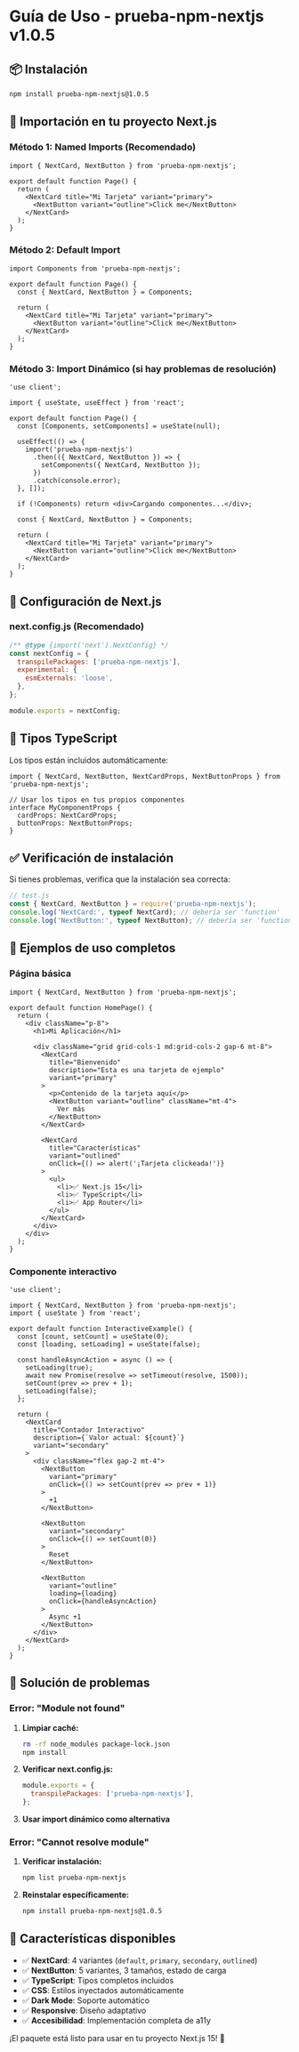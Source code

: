 # Guía de Uso - prueba-npm-nextjs v1.0.5

## 📦 Instalación

```bash
npm install prueba-npm-nextjs@1.0.5
```

## 🚀 Importación en tu proyecto Next.js

### Método 1: Named Imports (Recomendado)

```tsx
import { NextCard, NextButton } from 'prueba-npm-nextjs';

export default function Page() {
  return (
    <NextCard title="Mi Tarjeta" variant="primary">
      <NextButton variant="outline">Click me</NextButton>
    </NextCard>
  );
}
```

### Método 2: Default Import

```tsx
import Components from 'prueba-npm-nextjs';

export default function Page() {
  const { NextCard, NextButton } = Components;
  
  return (
    <NextCard title="Mi Tarjeta" variant="primary">
      <NextButton variant="outline">Click me</NextButton>
    </NextCard>
  );
}
```

### Método 3: Import Dinámico (si hay problemas de resolución)

```tsx
'use client';

import { useState, useEffect } from 'react';

export default function Page() {
  const [Components, setComponents] = useState(null);

  useEffect(() => {
    import('prueba-npm-nextjs')
      .then(({ NextCard, NextButton }) => {
        setComponents({ NextCard, NextButton });
      })
      .catch(console.error);
  }, []);

  if (!Components) return <div>Cargando componentes...</div>;

  const { NextCard, NextButton } = Components;

  return (
    <NextCard title="Mi Tarjeta" variant="primary">
      <NextButton variant="outline">Click me</NextButton>
    </NextCard>
  );
}
```

## 🔧 Configuración de Next.js

### next.config.js (Recomendado)

```javascript
/** @type {import('next').NextConfig} */
const nextConfig = {
  transpilePackages: ['prueba-npm-nextjs'],
  experimental: {
    esmExternals: 'loose',
  },
};

module.exports = nextConfig;
```

## 📝 Tipos TypeScript

Los tipos están incluidos automáticamente:

```tsx
import { NextCard, NextButton, NextCardProps, NextButtonProps } from 'prueba-npm-nextjs';

// Usar los tipos en tus propios componentes
interface MyComponentProps {
  cardProps: NextCardProps;
  buttonProps: NextButtonProps;
}
```

## ✅ Verificación de instalación

Si tienes problemas, verifica que la instalación sea correcta:

```javascript
// test.js
const { NextCard, NextButton } = require('prueba-npm-nextjs');
console.log('NextCard:', typeof NextCard); // debería ser 'function'
console.log('NextButton:', typeof NextButton); // debería ser 'function'
```

## 🎯 Ejemplos de uso completos

### Página básica

```tsx
import { NextCard, NextButton } from 'prueba-npm-nextjs';

export default function HomePage() {
  return (
    <div className="p-8">
      <h1>Mi Aplicación</h1>
      
      <div className="grid grid-cols-1 md:grid-cols-2 gap-6 mt-8">
        <NextCard
          title="Bienvenido"
          description="Esta es una tarjeta de ejemplo"
          variant="primary"
        >
          <p>Contenido de la tarjeta aquí</p>
          <NextButton variant="outline" className="mt-4">
            Ver más
          </NextButton>
        </NextCard>

        <NextCard
          title="Características"
          variant="outlined"
          onClick={() => alert('¡Tarjeta clickeada!')}
        >
          <ul>
            <li>✅ Next.js 15</li>
            <li>✅ TypeScript</li>
            <li>✅ App Router</li>
          </ul>
        </NextCard>
      </div>
    </div>
  );
}
```

### Componente interactivo

```tsx
'use client';

import { NextCard, NextButton } from 'prueba-npm-nextjs';
import { useState } from 'react';

export default function InteractiveExample() {
  const [count, setCount] = useState(0);
  const [loading, setLoading] = useState(false);

  const handleAsyncAction = async () => {
    setLoading(true);
    await new Promise(resolve => setTimeout(resolve, 1500));
    setCount(prev => prev + 1);
    setLoading(false);
  };

  return (
    <NextCard
      title="Contador Interactivo"
      description={`Valor actual: ${count}`}
      variant="secondary"
    >
      <div className="flex gap-2 mt-4">
        <NextButton
          variant="primary"
          onClick={() => setCount(prev => prev + 1)}
        >
          +1
        </NextButton>

        <NextButton
          variant="secondary"
          onClick={() => setCount(0)}
        >
          Reset
        </NextButton>

        <NextButton
          variant="outline"
          loading={loading}
          onClick={handleAsyncAction}
        >
          Async +1
        </NextButton>
      </div>
    </NextCard>
  );
}
```

## 🐛 Solución de problemas

### Error: "Module not found"

1. **Limpiar caché:**
   ```bash
   rm -rf node_modules package-lock.json
   npm install
   ```

2. **Verificar next.config.js:**
   ```javascript
   module.exports = {
     transpilePackages: ['prueba-npm-nextjs'],
   };
   ```

3. **Usar import dinámico como alternativa**

### Error: "Cannot resolve module"

1. **Verificar instalación:**
   ```bash
   npm list prueba-npm-nextjs
   ```

2. **Reinstalar específicamente:**
   ```bash
   npm install prueba-npm-nextjs@1.0.5
   ```

## 🎉 Características disponibles

- ✅ **NextCard**: 4 variantes (`default`, `primary`, `secondary`, `outlined`)
- ✅ **NextButton**: 5 variantes, 3 tamaños, estado de carga
- ✅ **TypeScript**: Tipos completos incluidos
- ✅ **CSS**: Estilos inyectados automáticamente
- ✅ **Dark Mode**: Soporte automático
- ✅ **Responsive**: Diseño adaptativo
- ✅ **Accesibilidad**: Implementación completa de a11y

¡El paquete está listo para usar en tu proyecto Next.js 15! 🚀